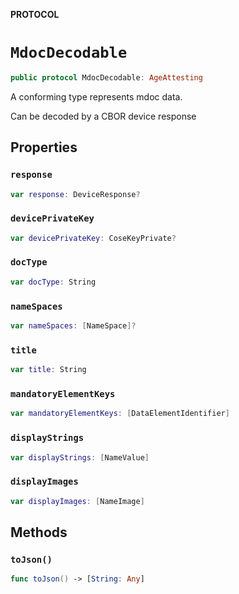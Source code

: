 **PROTOCOL**

# `MdocDecodable`

```swift
public protocol MdocDecodable: AgeAttesting
```

A conforming type represents mdoc data.

Can be decoded by a CBOR device response

## Properties
### `response`

```swift
var response: DeviceResponse?
```

### `devicePrivateKey`

```swift
var devicePrivateKey: CoseKeyPrivate?
```

### `docType`

```swift
var docType: String
```

### `nameSpaces`

```swift
var nameSpaces: [NameSpace]?
```

### `title`

```swift
var title: String
```

### `mandatoryElementKeys`

```swift
var mandatoryElementKeys: [DataElementIdentifier]
```

### `displayStrings`

```swift
var displayStrings: [NameValue]
```

### `displayImages`

```swift
var displayImages: [NameImage]
```

## Methods
### `toJson()`

```swift
func toJson() -> [String: Any]
```
